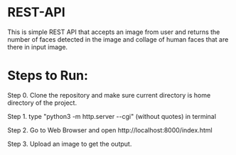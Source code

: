 # REST-API

This is simple REST API that accepts an image from user and returns the number of faces detected in the image and collage of human faces that are there in input image.

# Steps to Run:

Step 0. Clone the repository and make sure current directory is home directory of the project.

Step 1. type "python3 -m http.server --cgi" (without quotes) in terminal

Step 2. Go to Web Browser and open http://localhost:8000/index.html

Step 3. Upload an image to get the output.
